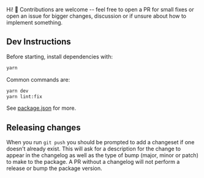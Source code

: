 Hi! 👋 Contributions are welcome -- feel free to open a PR for small fixes or open an issue for bigger changes, discussion or if unsure about how to implement something.

## Dev Instructions

Before starting, install dependencies with:

```sh
yarn
```

Common commands are:

```sh
yarn dev
yarn lint:fix
```

See [package.json](./package.json) for more.

## Releasing changes

When you run `git push` you should be prompted to add a changeset if one doesn't already exist. This will ask for a description for the change to appear in the changelog as well as the type of bump (major, minor or patch) to make to the package. A PR without a changelog will not perform a release or bump the package version.
